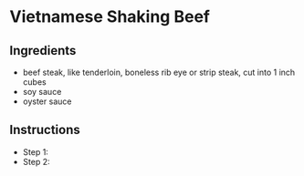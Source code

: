 # Vietnamese Shaking Beef

## Ingredients

- beef steak, like tenderloin, boneless rib eye or strip steak, cut into 1 inch cubes
- soy sauce
- oyster sauce


## Instructions
- Step 1:
- Step 2: